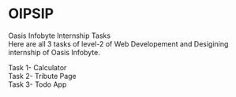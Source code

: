 # OIPSIP
Oasis Infobyte Internship Tasks<br>
Here are all 3 tasks of level-2 of Web Developement and Desigining internship of Oasis Infobyte.

Task 1- Calculator <br>
Task 2- Tribute Page <br>
Task 3- Todo App <br>
